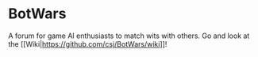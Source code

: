 BotWars
=======

A forum for game AI enthusiasts to match wits with others.
Go and look at the [[Wiki|https://github.com/csj/BotWars/wiki]]!
